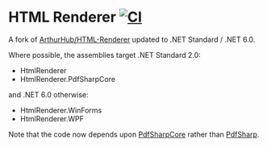 HTML Renderer [![CI](https://github.com/the-department-of-code/HTML-Renderer/actions/workflows/ci.yml/badge.svg)](https://github.com/the-department-of-code/HTML-Renderer/actions/workflows/ci.yml)
=============

A fork of [ArthurHub/HTML-Renderer](https://github.com/ArthurHub/HTML-Renderer) updated to .NET Standard / .NET 6.0.

Where possible, the assemblies target .NET Standard 2.0:
- HtmlRenderer
- HtmlRenderer.PdfSharpCore

and .NET 6.0 otherwise:
- HtmlRenderer.WinForms
- HtmlRenderer.WPF

Note that the code now depends upon [PdfSharpCore](https://github.com/ststeiger/PdfSharpCore) rather than [PdfSharp](https://github.com/empira/PDFsharp).
